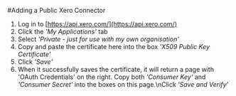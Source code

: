#Adding a Public Xero Connector
1. Log in to [https://api.xero.com/](https://api.xero.com/)
2. Click the *'My Applications'* tab
3. Select *'Private - just for use with my own organisation'*
4. Copy and paste the certificate here into the box *'X509 Public Key Certificate'*
5. Click *'Save'*
6. When it successfully saves the certificate, it will return a page with 'OAuth Credentials' on the right. Copy both *'Consumer Key'* and *'Consumer Secret'* into the boxes on this page.\nClick *'Save and Verify'*